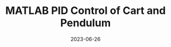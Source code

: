 ---
layout: default
title: MATLAB PID Control of Cart and Pendulum
modal-id: 9
date: 2023-06-26
img: pendulum.png
img_cap: The system being modeled
img1: PIDcart.png
img1_cap: The system shown in a MATLAB figure
img2: PIDGraph.png
img2_cap: Graphs showing the forces and errors of the system
video: PID-edit.mp4
video_cap: Video showing the code running and dynamic cart graphing
alt: image-alt
project-date: November 2022
client: Mechatronics Systems
category: Mechanical Engineering
link:
Repolink: https://github.com/m-decicco/MATLAB_PID
description: "&nbsp;&nbsp;&nbsp;&nbsp;In this project, I successfully implemented a simulation of an inverted pendulum and cart kinematic system using MATLAB's ODE45 solver. Additionally, I designed and implemented a PID (Proportional-Integral-Derivative) control function to stabilize the cart in response to user-inputted forces. To achieve the most efficient and effective performance, I utilized the Ziegler-Nichols Tuning method to fine-tune the PID controller's parameters."
outcome: "&nbsp;&nbsp;&nbsp;&nbsp;Through this project, I gained valuable expertise in utilizing the ODE45 function in MATLAB to simulate complex dynamic systems. Moreover, I developed a strong understanding of PID control principles and how to create custom PID functions to stabilize and control a system. The process of tuning the PID parameters using the Ziegler-Nichols method provided me with crucial insights into achieving optimal system response. This project not only expanded my proficiency in MATLAB but also enhanced my capabilities in control systems and system simulation, laying a solid foundation for tackling more challenging projects in the field of control engineering."
---